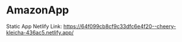 # AmazonApp

Static App Netlify Link:
https://64f099cb8cf9c33dfc6e4f20--cheery-kleicha-436ac5.netlify.app/
